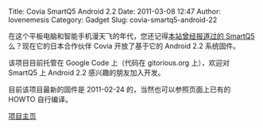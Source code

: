 Title: Covia SmartQ5 Android 2.2
Date: 2011-03-08 12:47
Author: lovenemesis
Category: Gadget
Slug: covia-smartq5-android-22

在这个平板电脑和智能手机漫天飞的年代，您还记得[本站曾经报道过的
SmartQ5](http://linuxtoy.org/archives/smartq5.html)
么？现在它的日本合作伙伴 Covia 开放了基于它的 Android 2.2 系统固件。

该项目目前托管在 Google Code 上（代码在 gitorious.org 上），欢迎对
SmartQ5 上 Android 2.2 感兴趣的朋友加入开发。

目前该项目最新的固件是 2011-02-24 的，当然也可以参照页面上已有的 HOWTO
自行编译。

[项目主页](http://code.google.com/p/covia-opensource-smartq5-android-froyo/)
